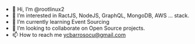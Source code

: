 - 👋 Hi, I’m @rootlinux2
- 👀 I’m interested in RactJS, NodeJS, GraphQL, MongoDB, AWS ... stack. 
- 🌱 I’m currently learning Event Sourcing 
- 💞️ I’m looking to collaborate on Open Source projects.
- 📫 How to reach me ycbarrosocu@gmail.com

<!---
rootlinux2/rootlinux2 is a ✨ special ✨ repository because its `README.md` (this file) appears on your GitHub profile.
You can click the Preview link to take a look at your changes.
--->
